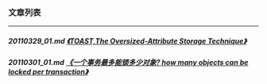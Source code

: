 ### 文章列表  
----  
##### 20110329_01.md   [《TOAST,The Oversized-Attribute Storage Technique》](20110329_01.md)  
##### 20110301_01.md   [《一个事务最多能锁多少对象? how many objects can be locked per transaction》](20110301_01.md)  
